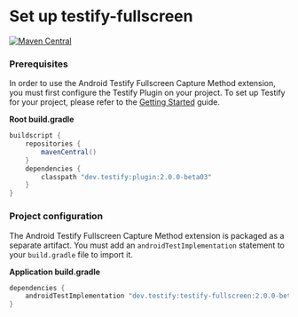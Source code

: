 # Set up testify-fullscreen

<a href="https://search.maven.org/artifact/dev.testify/testify-fullscreen"><img alt="Maven Central" src="https://img.shields.io/maven-central/v/dev.testify/testify-fullscreen?color=%236e40ed&label=dev.testify%3Atestify-fullscreen"/></a>

### Prerequisites

In order to use the Android Testify Fullscreen Capture Method extension, you must first configure the Testify Plugin on your project. To set up Testify for your project, please refer to the [Getting Started](../../get-started/1-setup.md) guide.

**Root build.gradle**
```groovy
buildscript {
    repositories {
        mavenCentral()
    }
    dependencies {
        classpath "dev.testify:plugin:2.0.0-beta03"
    }
}
```

### Project configuration

The Android Testify Fullscreen Capture Method extension is packaged as a separate artifact. You must add an `androidTestImplementation` statement to your `build.gradle` file to import it.

**Application build.gradle**
```groovy
dependencies {
    androidTestImplementation "dev.testify:testify-fullscreen:2.0.0-beta03"
}
```
